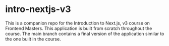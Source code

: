 # intro-nextjs-v3
 This is a companion repo for the Introduction to Next.js, v3 course on Frontend Masters. This application is built from scratch throughout the course. The main branch contains a final version of the application similar to the one built in the course.

